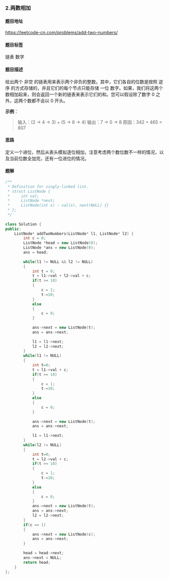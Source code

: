 ### 2.两数相加

#### 题目地址

<https://leetcode-cn.com/problems/add-two-numbers/>

#### 题目标签

链表	数学

#### 题目描述

给出两个 非空 的链表用来表示两个非负的整数。其中，它们各自的位数是按照 逆序 的方式存储的，并且它们的每个节点只能存储 一位 数字。如果，我们将这两个数相加起来，则会返回一个新的链表来表示它们的和。您可以假设除了数字 0 之外，这两个数都不会以 0 开头。

**示例**：

> 输入：(2 -> 4 -> 3) + (5 -> 6 -> 4)
> 输出：7 -> 0 -> 8
> 原因：342 + 465 = 807	

#### 思路

定义一个进位，然后从表头模拟逐位相加，注意考虑两个数位数不一样的情况，以及当前位数全加完，还有一位进位的情况。

#### 题解

```c++
/**
 * Definition for singly-linked list.
 * struct ListNode {
 *     int val;
 *     ListNode *next;
 *     ListNode(int x) : val(x), next(NULL) {}
 * };
 */
 
class Solution {
public:
    ListNode* addTwoNumbers(ListNode* l1, ListNode* l2) {
        int c = 0;
        ListNode *head = new ListNode(0); 
        ListNode *ans = new ListNode(0);
        ans = head;
        
        while(l1 != NULL && l2 != NULL)
        {
            int t = 0;
            t = l1->val + l2->val + c;
            if(t >= 10)
            {
                c = 1;
                t-=10;
            }
            else
            {
                c = 0;
            }
            
            ans->next = new ListNode(t);
            ans = ans->next;
            
            l1 = l1->next;
            l2 = l2->next;
        }
        while(l1 != NULL)
        {
            int t=0;
            t = l1->val + c;
            if(t >= 10)
            {
                c = 1;
                t-=10;
            }
            else
            {
                c = 0;
            }
            
            ans->next = new ListNode(t);
            ans = ans->next;
            
            l1 = l1->next;
        }
        while(l2 != NULL)
        {
            int t=0;
            t = l2->val + c;
            if(t >= 10)
            {
                c = 1;
                t-=10;
            }
            else
            {
                c = 0;
            }
            ans->next = new ListNode(t);
            ans = ans->next;
            l2 = l2->next;
        }
        if(c == 1)
        {
            ans->next = new ListNode(c);
            ans = ans->next;
        }
                
        head = head->next;
        ans->next = NULL;
        return head;
    }
};
```

